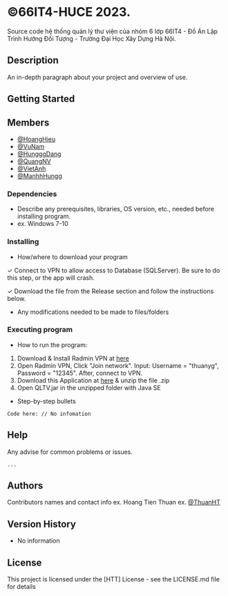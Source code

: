 # ©66IT4-HUCE 2023. 
Source code hệ thống quản lý thư viện của nhóm 6 lớp 66IT4 - Đồ Án Lập Trình Hướng Đối Tượng - Trường Đại Học Xây Dựng Hà Nội.
## Description
An in-depth paragraph about your project and overview of use.
## Getting Started
## Members

* [@HoangHieu](https://www.facebook.com/profile.php?id=100018980305945)
* [@VuNam](https://www.facebook.com/vu.nam.7315720)
* [@HungggDang](https://www.facebook.com/profile.php?id=100035778735665)
* [@QuangNV](https://www.facebook.com/profile.php?id=100038349790274)
* [@VietAnh](facebook.com/em.nguyenviet.9)
* [@ManhhHungg](https://www.facebook.com/profile.php?id=100029052751004)
### Dependencies

* Describe any prerequisites, libraries, OS version, etc., needed before installing program.
* ex. Windows 7-10

### Installing

* How/where to download your program

✓ Connect to VPN to allow access to Database (SQLServer). Be sure to do this step, or the app will crash.

✓ Download the file from the Release section and follow the instructions below.

* Any modifications needed to be made to files/folders

### Executing program

* How to run the program:
1. Download & Install Radmin VPN at [here](https://download.radmin-vpn.com/download/files/Radmin_VPN_1.3.4568.3.exe)
2. Open Radmin VPN, Click "Join network". Input: Username = "thuanyg", Password = "12345". After, connect to VPN.
3. Download this Application at [here](https://github.com/thuanyg/oop66it4.group6/archive/refs/tags/Versions.zip) & unzip the file .zip
4. Open QLTV.jar in the unzipped folder with Java SE
* Step-by-step bullets
```
Code here: // No infomation
```

## Help

Any advise for common problems or issues.
```
...
```

## Authors

Contributors names and contact info
ex. Hoang Tien Thuan
ex. [@ThuanHT](https://www.facebook.com/htt268)

## Version History

* No information

## License

This project is licensed under the [HTT] License - see the LICENSE.md file for details


